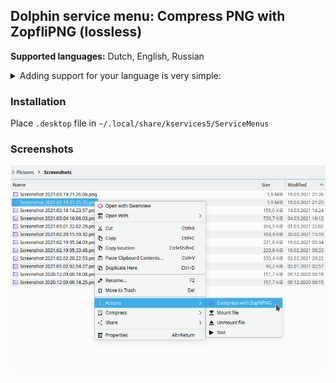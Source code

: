 ## Dolphin service menu: Compress PNG with ZopfliPNG (lossless)

**Supported languages:** Dutch, English, Russian  
<details><summary>Adding support for your language is very simple:</summary>

Just add `Name[xx]=…` translated entries for it in `.desktop` file and create a pull request :wink:  
To do so in GitHub web interface, you can edit file right there, then click `Propose changes` → `Create pull request`.
</details>

### Installation
Place `.desktop` file in `~/.local/share/kservices5/ServiceMenus`

### Screenshots
![Screenshot](screenshot.png)
